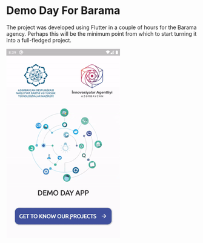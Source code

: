# Demo Day For Barama

The project was developed using Flutter in a couple of hours for the Barama agency. Perhaps this will be the minimum point from which to start turning it into a full-fledged project.

![Demo](assets/images/demo.gif)


